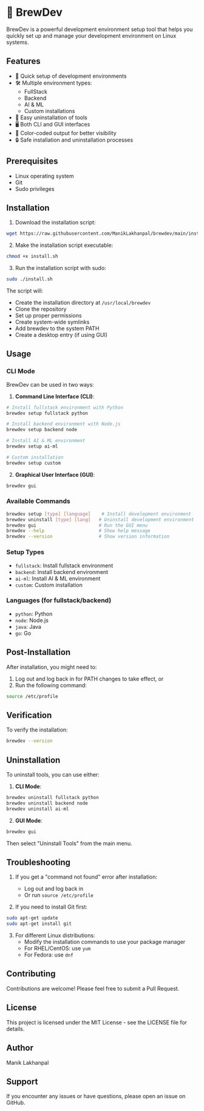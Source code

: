 # 🍺 BrewDev

BrewDev is a powerful development environment setup tool that helps you quickly set up and manage your development environment on Linux systems.

## Features

- 🚀 Quick setup of development environments
- 🛠️ Multiple environment types:
  - FullStack
  - Backend
  - AI & ML
  - Custom installations
- 🔄 Easy uninstallation of tools
- 🖥️ Both CLI and GUI interfaces
- 🎨 Color-coded output for better visibility
- 🔒 Safe installation and uninstallation processes

## Prerequisites

- Linux operating system
- Git
- Sudo privileges

## Installation

1. Download the installation script:
```bash
wget https://raw.githubusercontent.com/ManikLakhanpal/brewdev/main/install.sh
```

2. Make the installation script executable:
```bash
chmod +x install.sh
```

3. Run the installation script with sudo:
```bash
sudo ./install.sh
```

The script will:
- Create the installation directory at `/usr/local/brewdev`
- Clone the repository
- Set up proper permissions
- Create system-wide symlinks
- Add brewdev to the system PATH
- Create a desktop entry (if using GUI)

## Usage

### CLI Mode

BrewDev can be used in two ways:

1. **Command Line Interface (CLI)**:
```bash
# Install fullstack environment with Python
brewdev setup fullstack python

# Install backend environment with Node.js
brewdev setup backend node

# Install AI & ML environment
brewdev setup ai-ml

# Custom installation
brewdev setup custom
```

2. **Graphical User Interface (GUI)**:
```bash
brewdev gui
```

### Available Commands

```bash
brewdev setup [type] [language]    # Install development environment
brewdev uninstall [type] [lang]   # Uninstall development environment
brewdev gui                       # Run the GUI menu
brewdev --help                    # Show help message
brewdev --version                 # Show version information
```

### Setup Types

- `fullstack`: Install fullstack environment
- `backend`: Install backend environment
- `ai-ml`: Install AI & ML environment
- `custom`: Custom installation

### Languages (for fullstack/backend)

- `python`: Python
- `node`: Node.js
- `java`: Java
- `go`: Go

## Post-Installation

After installation, you might need to:

1. Log out and log back in for PATH changes to take effect, or
2. Run the following command:
```bash
source /etc/profile
```

## Verification

To verify the installation:
```bash
brewdev --version
```

## Uninstallation

To uninstall tools, you can use either:

1. **CLI Mode**:
```bash
brewdev uninstall fullstack python
brewdev uninstall backend node
brewdev uninstall ai-ml
```

2. **GUI Mode**:
```bash
brewdev gui
```
Then select "Uninstall Tools" from the main menu.

## Troubleshooting

1. If you get a "command not found" error after installation:
   - Log out and log back in
   - Or run `source /etc/profile`

2. If you need to install Git first:
```bash
sudo apt-get update
sudo apt-get install git
```

3. For different Linux distributions:
   - Modify the installation commands to use your package manager
   - For RHEL/CentOS: use `yum`
   - For Fedora: use `dnf`

## Contributing

Contributions are welcome! Please feel free to submit a Pull Request.

## License

This project is licensed under the MIT License - see the LICENSE file for details.

## Author

Manik Lakhanpal

## Support

If you encounter any issues or have questions, please open an issue on GitHub.
